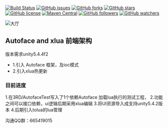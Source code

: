 
[![Build Status](https://travis-ci.org/ChessGame/GameClient.svg?branch=master)](https://travis-ci.org/ChessGame/GameClient)
[![GitHub issues](https://img.shields.io/github/issues/ChessGame/GameClient.svg)](https://github.com/ChessGame/GameClient/issues)
[![GitHub forks](https://img.shields.io/github/forks/ChessGame/GameClient.svg)](https://github.com/ChessGame/GameClient/network)
[![GitHub stars](https://img.shields.io/github/stars/ChessGame/GameClient.svg)](https://github.com/ChessGame/GameClient/stargazers)
[![GitHub license](https://img.shields.io/badge/license-Apache%202-blue.svg)](https://raw.githubusercontent.com/ChessGame/GameClient/master/LICENSE)
[![Maven Central](https://img.shields.io/maven-central/v/org.apache.maven/apache-maven.svg)]()
[![GitHub followers](https://img.shields.io/github/followers/xiaomoinfo.svg?style=social&label=Follow)]()
[![GitHub watchers](https://img.shields.io/github/watchers/ChessGame/GameClient.svg?style=social&label=Watch)]()  

![大厅](https://raw.githubusercontent.com/ChessGame/GameClient/master/screenshot/lobby.png)

## Autoface and xlua 前端架构

版本需求unity5.4.4f2

- 1.引入 Autoface 框架，及ioc模式
- 2.引入xlua热更新

### 目前进度
  1.在3RD/AutofaceTest写入了1个依赖Autoface 加载lua执行的测试工程，
  2.功能之间可以接口依赖，ui逻辑后期采用xlua编辑
  3.将UI资源导入成支持unity5.4.2版本
  4.后期引入tolua的lua管理

沟通QQ群：665419015
